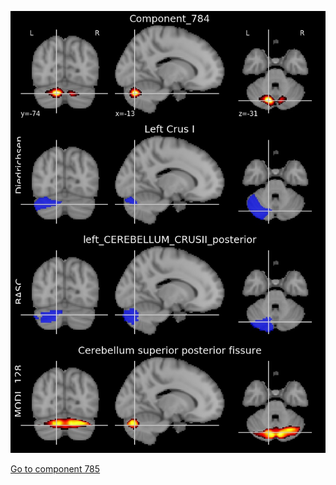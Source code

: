 


![784](preliminary/784.jpg "Component 784")

[Go to component 785](https://parietal-inria.github.io/MODL_atlas/1024/785 "Component 785")
